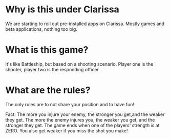 # Why is this under Clarissa
We are starting to roll out pre-installed apps on Clarissa. Mostly games and beta applications, nothing too big.

# What is this game?
It's like Battleship, but based on a shooting scenario. Player one is the shooter, player two is the responding officer.

# What are the rules?
The only rules are to not share your position and to have fun!

Fact: The more you injure your enemy, the stronger you get,and the weaker they get.
The more the enemy injures you, the weaker you get, and the stronger they get.
The game ends when one of the players' strength is at ZERO.
You also get weaker if you miss the shot you make!